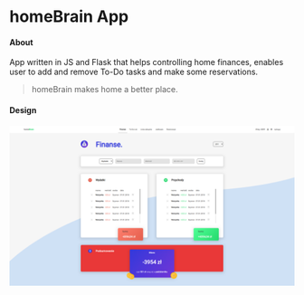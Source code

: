 # homeBrain App



#### About

App written in JS and Flask that helps controlling home finances, enables user to add and remove To-Do tasks and make some reservations.



> homeBrain makes home a better place.



#### Design

![](https://github.com/TSC-Apps/homeBrain/blob/master/preview.png)

